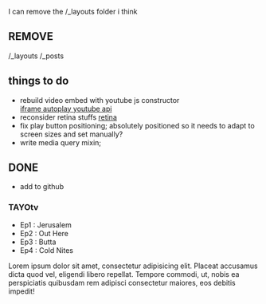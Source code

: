 I can remove the /_layouts folder i think 

## REMOVE
/_layouts
/_posts



## things to do
- rebuild video embed with youtube js constructor  
[ iframe autoplay ](http://stackoverflow.com/questions/6246939/start-play-embedded-iframe-youtube-video-on-click-of-an-image)
[ youtube api ](https://developers.google.com/youtube/iframe_api_reference)  
- reconsider retina stuffs [retina](http://stackoverflow.com/questions/16154494/retina-displays-high-res-background-images)
- fix play button positioning; absolutely positioned so it needs to adapt to screen sizes and set manually?
- write media query mixin;


## DONE
- add to github


### TAYOtv

- Ep1 : Jerusalem
- Ep2 : Out Here
- Ep3 : Butta
- Ep4 : Cold Nites

Lorem ipsum dolor sit amet, consectetur adipisicing elit. Placeat accusamus dicta quod vel, eligendi libero repellat. Tempore commodi, ut, nobis ea perspiciatis quibusdam rem adipisci consectetur maiores, eos debitis impedit!